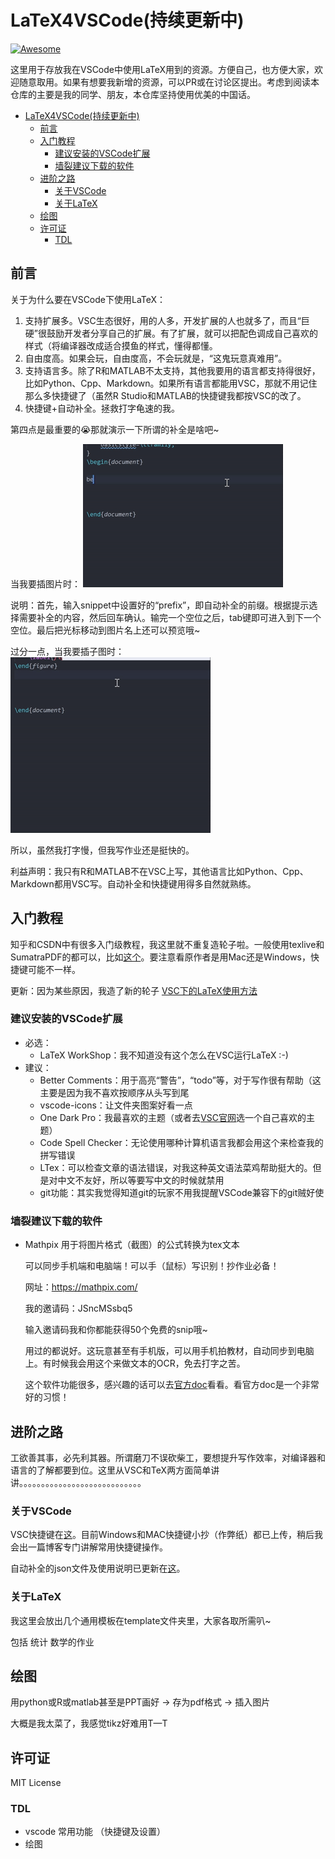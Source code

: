 # LaTeX4VSCode(持续更新中)
[![Awesome](https://cdn.rawgit.com/sindresorhus/awesome/d7305f38d29fed78fa85652e3a63e154dd8e8829/media/badge.svg)](https://github.com/sindresorhus/awesome)

这里用于存放我在VSCode中使用LaTeX用到的资源。方便自己，也方便大家，欢迎随意取用。如果有想要我新增的资源，可以PR或在讨论区提出。考虑到阅读本仓库的主要是我的同学、朋友，本仓库坚持使用优美的中国话。
- [LaTeX4VSCode(持续更新中)](#latex4vscode持续更新中)
  - [前言](#前言)
  - [入门教程](#入门教程)
    - [建议安装的VSCode扩展](#建议安装的vscode扩展)
    - [墙裂建议下载的软件](#墙裂建议下载的软件)
  - [进阶之路](#进阶之路)
    - [关于VSCode](#关于vscode)
    - [关于LaTeX](#关于latex)
  - [绘图](#绘图)
  - [许可证](#许可证)
    - [TDL](#tdl)


## 前言
关于为什么要在VSCode下使用LaTeX：
1. 支持扩展多。VSC生态很好，用的人多，开发扩展的人也就多了，而且“巨硬”很鼓励开发者分享自己的扩展。有了扩展，就可以把配色调成自己喜欢的样式（将编译器改成适合摸鱼的样式，懂得都懂。
2. 自由度高。如果会玩，自由度高，不会玩就是，“这鬼玩意真难用”。
3. 支持语言多。除了R和MATLAB不太支持，其他我要用的语言都支持得很好，比如Python、Cpp、Markdown。如果所有语言都能用VSC，那就不用记住那么多快捷键了（虽然R Studio和MATLAB的快捷键我都按VSC的改了。
4. 快捷键+自动补全。拯救打字龟速的我。

第四点是最重要的😭那就演示一下所谓的补全是啥吧~

当我要插图片时：
![figure](img/figure.gif "演示自动补全")

说明：首先，输入snippet中设置好的“prefix”，即自动补全的前缀。根据提示选择需要补全的内容，然后回车确认。输完一个空位之后，tab键即可进入到下一个空位。最后把光标移动到图片名上还可以预览哦~


过分一点，当我要插子图时：
![subfigure](img/subfigure.gif "演示自动补全")

所以，虽然我打字慢，但我写作业还是挺快的。

利益声明：我只有R和MATLAB不在VSC上写，其他语言比如Python、Cpp、Markdown都用VSC写。自动补全和快捷键用得多自然就熟练。
## 入门教程
知乎和CSDN中有很多入门级教程，我这里就不重复造轮子啦。一般使用texlive和SumatraPDF的都可以，比如[这个](https://zhuanlan.zhihu.com/p/166523064)。要注意看原作者是用Mac还是Windows，快捷键可能不一样。

更新：因为某些原因，我造了新的轮子 [VSC下的LaTeX使用方法](https://github.com/LucaJiang/LaTeX4VSCode/blob/master/VSC%E4%B8%8B%E7%9A%84LaTeX%E4%BD%BF%E7%94%A8%E6%96%B9%E6%B3%95.pdf)

### 建议安装的VSCode扩展
* 必选：
  * LaTeX WorkShop：我不知道没有这个怎么在VSC运行LaTeX :-)
* 建议：
  * Better Comments：用于高亮“警告”，“todo”等，对于写作很有帮助（这主要是因为我不喜欢按顺序从头写到尾
  * vscode-icons：让文件夹图案好看一点
  * One Dark Pro：我最喜欢的主题（或者去[VSC官网](https://code.visualstudio.com/docs/getstarted/themes#:~:text=In%20VS%20Code%2C%20open%20the,%3E%20Color%20Theme%20on%20macOS)选一个自己喜欢的主题）
  * Code Spell Checker：无论使用哪种计算机语言我都会用这个来检查我的拼写错误
  * LTex：可以检查文章的语法错误，对我这种英文语法菜鸡帮助挺大的。但是对中文不友好，所以等要写中文的时候就禁用
  * git功能：其实我觉得知道git的玩家不用我提醒VSCode兼容下的git贼好使

### 墙裂建议下载的软件
* Mathpix 用于将图片格式（截图）的公式转换为tex文本

  可以同步手机端和电脑端！可以手（鼠标）写识别！抄作业必备！

  网址：https://mathpix.com/

  我的邀请码：JSncMSsbq5
  
  输入邀请码我和你都能获得50个免费的snip哦~
  
  用过的都说好。这玩意甚至有手机版，可以用手机拍教材，自动同步到电脑上。有时候我会用这个来做文本的OCR，免去打字之苦。

  这个软件功能很多，感兴趣的话可以去[官方doc](https://mathpix.com/docs)看看。看官方doc是一个非常好的习惯！


## 进阶之路
工欲善其事，必先利其器。所谓磨刀不误砍柴工，要想提升写作效率，对编译器和语言的了解都要到位。这里从VSC和TeX两方面简单讲讲。。。。。。。。。。。。。。。。。。。。。。。。。。。。
### 关于VSCode
VSC快捷键在[这](./keyboard-shortcuts/README.md)。目前Windows和MAC快捷键小抄（作弊纸）都已上传，稍后我会出一篇博客专门讲解常用快捷键操作。

自动补全的json文件及使用说明已更新在[这](./snippet/README.md)。

### 关于LaTeX
我这里会放出几个通用模板在template文件夹里，大家各取所需叭~

包括 统计 数学的作业

## 绘图
用python或R或matlab甚至是PPT画好 -> 存为pdf格式 -> 插入图片

大概是我太菜了，我感觉tikz好难用T—T

## 许可证
MIT License

### TDL
* vscode 常用功能 （快捷键及设置）
* 绘图
